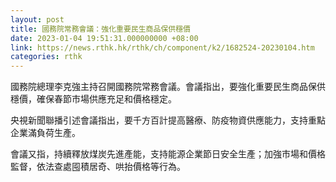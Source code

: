 ```yaml
---
layout: post
title: 國務院常務會議：強化重要民生商品保供穩價
date: 2023-01-04 19:51:31.000000000 +08:00
link: https://news.rthk.hk/rthk/ch/component/k2/1682524-20230104.htm
categories: rthk
---
```


國務院總理李克強主持召開國務院常務會議。會議指出，要強化重要民生商品保供穩價，確保春節市場供應充足和價格穩定。

央視新聞聯播引述會議指出，要千方百計提高醫療、防疫物資供應能力，支持重點企業滿負荷生產。

會議又指，持續釋放煤炭先進產能，支持能源企業節日安全生產；加強市場和價格監督，依法查處囤積居奇、哄抬價格等行為。
